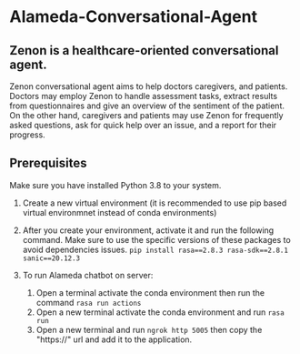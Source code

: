 # Alameda-Conversational-Agent

## Zenon is a healthcare-oriented conversational agent.
Zenon conversational agent aims to help doctors caregivers, and patients. Doctors may employ Zenon to handle assessment tasks, extract results from questionnaires and give an overview of the sentiment of the patient. On the other hand, caregivers and patients may use Zenon for frequently asked questions, ask for quick help over an issue, and a report for their progress.

## Prerequisites
Make sure you have installed Python 3.8 to your system.

1. Create a new virtual environment (it is recommended to use pip based virtual environmnet instead of conda environments)
2. After you create your environment, activate it and run the following command. Make sure to use the specific versions of these packages to avoid dependencies issues.
        ```
        pip install rasa==2.8.3 rasa-sdk==2.8.1 sanic==20.12.3
        ```

2. To run Alameda chatbot on server:
    1. Open a terminal activate the conda environment then run the command `rasa run actions`
    2. Open a new terminal activate the conda environment and run `rasa run`
    4. Open a new terminal and run `ngrok http 5005` then copy the "https://" url and add it to the application.
